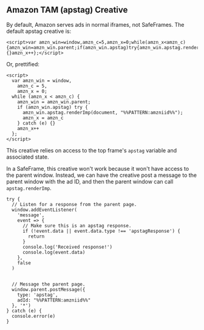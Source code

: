 ## Amazon TAM (apstag) Creative

By default, Amazon serves ads in normal iframes, not SafeFrames. The default apstag creative is:

```
<script>var amzn_win=window,amzn_c=5,amzn_x=0;while(amzn_x<amzn_c){amzn_win=amzn_win.parent;if(amzn_win.apstag)try{amzn_win.apstag.renderImp(document,"%%PATTERN:amzniid%%");amzn_x=amzn_c}catch(e){}amzn_x++};</script>
```

Or, prettified:

```
<script>
  var amzn_win = window,
    amzn_c = 5,
    amzn_x = 0;
  while (amzn_x < amzn_c) {
    amzn_win = amzn_win.parent;
    if (amzn_win.apstag) try {
      amzn_win.apstag.renderImp(document, "%%PATTERN:amzniid%%");
      amzn_x = amzn_c
    } catch (e) {}
    amzn_x++
  };
</script>
```

This creative relies on access to the top frame's `apstag` variable and associated state.

In a SafeFrame, this creative won't work because it won't have access to the parent window. Instead, we can have the creative post a message to the parent window with the ad ID, and then the parent window can call `apstag.renderImp`.

```
try {
  // Listen for a response from the parent page.
  window.addEventListener(
    'message',
    event => {
      // Make sure this is an apstag response.
      if (!event.data || event.data.type !== 'apstagResponse') {
        return
      }
      console.log('Received response!')
      console.log(event.data)
    },
    false
  )


  // Message the parent page.
  window.parent.postMessage({
    type: 'apstag',
    adId: "%%PATTERN:amzniid%%"
  }, '*')
} catch (e) {
  console.error(e)
}
```
